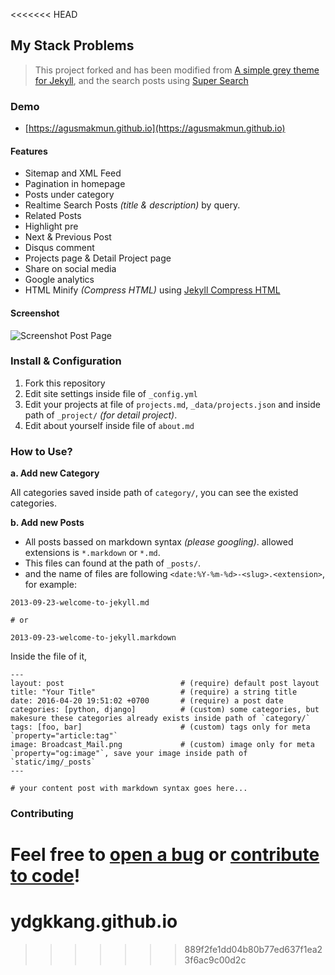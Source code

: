 <<<<<<< HEAD
## My Stack Problems

> This project forked and has been modified from [A simple grey theme for Jekyll](https://github.com/liamsymonds/simplygrey-jekyll),
> and the search posts using [Super Search](https://github.com/chinchang/super-search)

### Demo
* [https://agusmakmun.github.io](https://agusmakmun.github.io)

#### Features

* Sitemap and XML Feed
* Pagination in homepage
* Posts under category
* Realtime Search Posts _(title & description)_ by query.
* Related Posts
* Highlight pre
* Next & Previous Post
* Disqus comment
* Projects page & Detail Project page
* Share on social media
* Google analytics
* HTML Minify _(Compress HTML)_ using [Jekyll Compress HTML](https://github.com/penibelst/jekyll-compress-html)

#### Screenshot

![Screenshot Post Page](https://raw.githubusercontent.com/agusmakmun/agusmakmun.github.io/master/static/img/screenshot-post-page.png  "Screenshot Post Page")

### Install & Configuration

1. Fork this repository
2. Edit site settings inside file of `_config.yml`
3. Edit your projects at file of `projects.md`, `_data/projects.json` and inside path of `_project/` _(for detail project)_.
4. Edit about yourself inside file of `about.md`

### How to Use?

**a. Add new Category**

All categories saved inside path of `category/`, you can see the existed categories.

**b. Add new Posts**

* All posts bassed on markdown syntax _(please googling)_. allowed extensions is `*.markdown` or `*.md`.
* This files can found at the path of `_posts/`.
* and the name of files are following `<date:%Y-%m-%d>-<slug>.<extension>`, for example:

```
2013-09-23-welcome-to-jekyll.md

# or

2013-09-23-welcome-to-jekyll.markdown
```

Inside the file of it,

```
---
layout: post                          # (require) default post layout
title: "Your Title"                   # (require) a string title
date: 2016-04-20 19:51:02 +0700       # (require) a post date
categories: [python, django]          # (custom) some categories, but makesure these categories already exists inside path of `category/`
tags: [foo, bar]                      # (custom) tags only for meta `property="article:tag"`
image: Broadcast_Mail.png             # (custom) image only for meta `property="og:image"`, save your image inside path of `static/img/_posts`
---

# your content post with markdown syntax goes here...
```

### Contributing

Feel free to [open a bug](https://github.com/agusmakmun/agusmakmun.github.io/issues) or [contribute to code](https://github.com/agusmakmun/agusmakmun.github.io/pulls)!
=======
# ydgkkang.github.io
>>>>>>> 889f2fe1dd04b80b77ed637f1ea23f6ac9c00d2c
